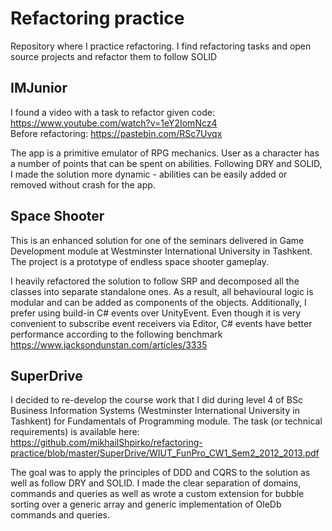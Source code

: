 # Refactoring practice
Repository where I practice refactoring. I find refactoring tasks and open source projects and refactor them to follow SOLID

## IMJunior
I found a video with a task to refactor given code: https://www.youtube.com/watch?v=1eY2IomNcz4  
Before refactoring: https://pastebin.com/RSc7Uvqx  
  
The app is a primitive emulator of RPG mechanics. User as a character has a number of points that can be spent on abilities. Following DRY and SOLID, I made the solution more dynamic - abilities can be easily added or removed without crash for the app.

## Space Shooter
This is an enhanced solution for one of the seminars delivered in Game Development module at Westminster International University in Tashkent. The project is a prototype of endless space shooter gameplay.
 
I heavily refactored the solution to follow SRP and decomposed all the classes into separate standalone ones. As a result, all behavioural logic is modular and can be added as components of the objects. Additionally, I prefer using build-in C# events over UnityEvent. Even though it is very convenient to subscribe event receivers via Editor, C# events have better performance according to the following benchmark https://www.jacksondunstan.com/articles/3335

## SuperDrive
I decided to re-develop the course work that I did during level 4 of BSc Business Information Systems (Westminster International University in Tashkent) for Fundamentals of Programming module. The task (or technical requirements) is available here: https://github.com/mikhailShpirko/refactoring-practice/blob/master/SuperDrive/WIUT_FunPro_CW1_Sem2_2012_2013.pdf
 
The goal was to apply the principles of DDD and CQRS to the solution as well as follow DRY and SOLID. I made the clear separation of domains, commands and queries as well as wrote a custom extension for bubble sorting over a generic array and generic implementation of OleDb commands and queries.

